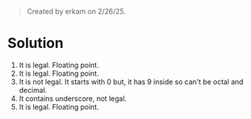 > Created by erkam on 2/26/25.

# Solution

1. It is legal. Floating point.
2. It is legal. Floating point.
3. It is not legal. It starts with 0 but, it has 9 inside so can't be octal and decimal.
4. It contains underscore, not legal.
5. It is legal. Floating point.